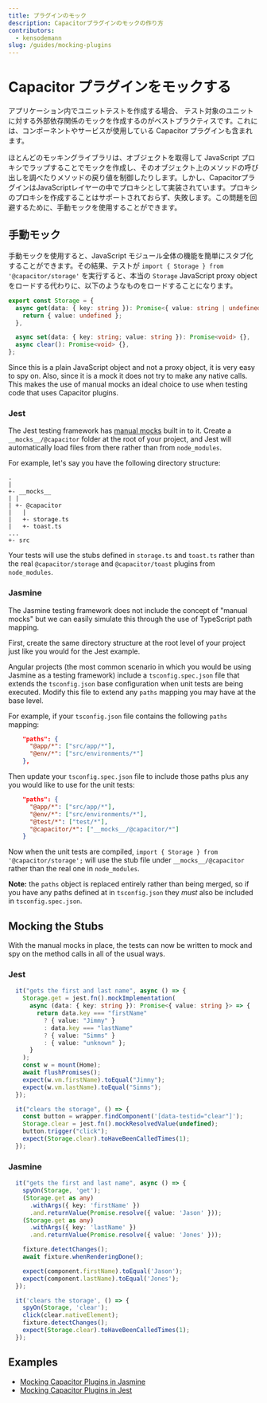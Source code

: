 ```yaml
---
title: プラグインのモック
description: Capacitorプラグインのモックの作り方
contributors:
  - kensodemann
slug: /guides/mocking-plugins
---
```


# Capacitor プラグインをモックする

アプリケーション内でユニットテストを作成する場合、 テスト対象のユニットに対する外部依存関係のモックを作成するのがベストプラクティスです。これには、コンポーネントやサービスが使用している Capacitor プラグインも含まれます。

ほとんどのモッキングライブラリは、オブジェクトを取得して JavaScript プロキシでラップすることでモックを作成し、そのオブジェクト上のメソッドの呼び出しを調べたりメソッドの戻り値を制御したりします。しかし、CapacitorプラグインはJavaScriptレイヤーの中でプロキシとして実装されています。プロキシのプロキシを作成することはサポートされておらず、失敗します。この問題を回避するために、手動モックを使用することができます。

## 手動モック

手動モックを使用すると、JavaScript モジュール全体の機能を簡単にスタブ化することができます。その結果、テストが `import { Storage } from '@capacitor/storage'` を実行すると、本当の `Storage` JavaScript proxy object をロードする代わりに、以下のようなものをロードすることになります。

```TypeScript
export const Storage = {
  async get(data: { key: string }): Promise<{ value: string | undefined }> {
    return { value: undefined };
  },

  async set(data: { key: string; value: string }): Promise<void> {},
  async clear(): Promise<void> {},
};
```

Since this is a plain JavaScript object and not a proxy object, it is very easy to spy on. Also, since it is a mock it does not try to make any native calls. This makes the use of manual mocks an ideal choice to use when testing code that uses Capacitor plugins.

### Jest

The Jest testing framework has <a href="https://jestjs.io/docs/manual-mocks" _target="blank">manual mocks</a> built in to it. Create a `__mocks__/@capacitor` folder at the root of your project, and Jest will automatically load files from there rather than from `node_modules`.

For example, let's say you have the following directory structure:

```
.
|
+- __mocks__
| |
| +- @capacitor
|   |
|   +- storage.ts
|   +- toast.ts
...
+- src
```

Your tests will use the stubs defined in `storage.ts` and `toast.ts` rather than the real `@capacitor/storage` and `@capacitor/toast` plugins from `node_modules`.

### Jasmine

The Jasmine testing framework does not include the concept of "manual mocks" but we can easily simulate this through the use of TypeScript path mapping.

First, create the same directory structure at the root level of your project just like you would for the Jest example.

Angular projects (the most common scenario in which you would be using Jasmine as a testing framework) include a `tsconfig.spec.json` file that extends the `tsconfig.json` base configuration when unit tests are being executed. Modify this file to extend any `paths` mapping you may have at the base level.

For example, if your `tsconfig.json` file contains the following `paths` mapping:

```JSON
    "paths": {
      "@app/*": ["src/app/*"],
      "@env/*": ["src/environments/*"]
    },
```

Then update your `tsconfig.spec.json` file to include those paths plus any you would like to use for the unit tests:

```JSON
    "paths": {
      "@app/*": ["src/app/*"],
      "@env/*": ["src/environments/*"],
      "@test/*": ["test/*"],
      "@capacitor/*": ["__mocks__/@capacitor/*"]
    }
```

Now when the unit tests are compiled, `import { Storage } from '@capacitor/storage';` will use the stub file under `__mocks__/@capacitor` rather than the real one in `node_modules`.

**Note:** the `paths` object is replaced entirely rather than being merged, so if you have any paths defined at in `tsconfig.json` they _must_ also be included in `tsconfig.spec.json`.

## Mocking the Stubs

With the manual mocks in place, the tests can now be written to mock and spy on the method calls in all of the usual ways.

### Jest

```TypeScript
  it("gets the first and last name", async () => {
    Storage.get = jest.fn().mockImplementation(
      async (data: { key: string }): Promise<{ value: string }> => {
        return data.key === "firstName"
          ? { value: "Jimmy" }
          : data.key === "lastName"
          ? { value: "Simms" }
          : { value: "unknown" };
      }
    );
    const w = mount(Home);
    await flushPromises();
    expect(w.vm.firstName).toEqual("Jimmy");
    expect(w.vm.lastName).toEqual("Simms");
  });

  it("clears the storage", () => {
    const button = wrapper.findComponent('[data-testid="clear"]');
    Storage.clear = jest.fn().mockResolvedValue(undefined);
    button.trigger("click");
    expect(Storage.clear).toHaveBeenCalledTimes(1);
  });
```

### Jasmine

```TypeScript
  it("gets the first and last name", async () => {
    spyOn(Storage, 'get');
    (Storage.get as any)
      .withArgs({ key: 'firstName' })
      .and.returnValue(Promise.resolve({ value: 'Jason' }));
    (Storage.get as any)
      .withArgs({ key: 'lastName' })
      .and.returnValue(Promise.resolve({ value: 'Jones' }));

    fixture.detectChanges();
    await fixture.whenRenderingDone();

    expect(component.firstName).toEqual('Jason');
    expect(component.lastName).toEqual('Jones');
  });

  it('clears the storage', () => {
    spyOn(Storage, 'clear');
    click(clear.nativeElement);
    fixture.detectChanges();
    expect(Storage.clear).toHaveBeenCalledTimes(1);
  });
```

## Examples

- [Mocking Capacitor Plugins in Jasmine](https://github.com/ionic-team/cap-plugin-mock-jasmine)
- [Mocking Capacitor Plugins in Jest](https://github.com/ionic-team/cap-plugin-mock-jest)
